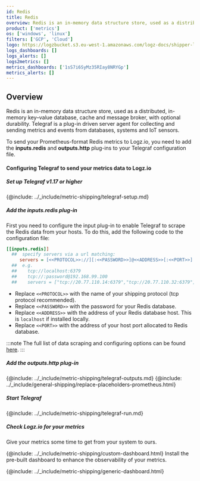 ```yaml
---
id: Redis
title: Redis
overview: Redis is an in-memory data structure store, used as a distributed, in-memory key–value database, cache and message broker, with optional durability. Telegraf is a plug-in driven server agent for collecting and sending metrics and events from databases, systems and IoT sensors.
product: ['metrics']
os: ['windows', 'linux']
filters: ['GCP', 'Cloud']
logo: https://logzbucket.s3.eu-west-1.amazonaws.com/logz-docs/shipper-logos/redis-logo.png
logs_dashboards: []
logs_alerts: []
logs2metrics: []
metrics_dashboards: ['1sS7i6SyMz35RIay8NRYGp']
metrics_alerts: []
---
```



## Overview

Redis is an in-memory data structure store, used as a distributed, in-memory key–value database, cache and message broker, with optional durability. Telegraf is a plug-in driven server agent for collecting and sending metrics and events from databases, systems and IoT sensors.

To send your Prometheus-format Redis metrics to Logz.io, you need to add the **inputs.redis** and **outputs.http** plug-ins to your Telegraf configuration file.

<!-- logzio-inject:install:grafana:dashboards ids=["1sS7i6SyMz35RIay8NRYGp"] -->

#### Configuring Telegraf to send your metrics data to Logz.io



##### Set up Telegraf v1.17 or higher

{@include: ../_include/metric-shipping/telegraf-setup.md}

##### Add the inputs.redis plug-in

First you need to configure the input plug-in to enable Telegraf to scrape the Redis data from your hosts. To do this, add the following code to the configuration file:


``` ini
[[inputs.redis]]
  ##  specify servers via a url matching:
     servers = [<<PROTOCOL>>://][:<<PASSWORD>>]@<<ADDRESS>>[:<<PORT>>]
  ##  e.g.
  ##    tcp://localhost:6379
  ##    tcp://:password@192.168.99.100
  ##    servers = ["tcp://20.77.110.14:6379","tcp://20.77.110.32:6379"]
```

* Replace `<<PROTOCOL>>` with the name of your shipping protocol (tcp protocol recommended).
* Replace `<<PASSWORD>>` with the password for your Redis database.
* Replace `<<ADDRESS>>` with the address of your Redis database host. This is `localhost` if installed locally.
* Replace `<<PORT>>` with the address of your host port allocated to Redis database.

:::note
The full list of data scraping and configuring options can be found [here](https://github.com/influxdata/telegraf/blob/release-1.18/plugins/inputs/redis/README.md).
:::


##### Add the outputs.http plug-in

{@include: ../_include/metric-shipping/telegraf-outputs.md}
{@include: ../_include/general-shipping/replace-placeholders-prometheus.html}

##### Start Telegraf

{@include: ../_include/metric-shipping/telegraf-run.md}

##### Check Logz.io for your metrics

Give your metrics some time to get from your system to ours.


{@include: ../_include/metric-shipping/custom-dashboard.html} Install the pre-built dashboard to enhance the observability of your metrics.

<!-- logzio-inject:install:grafana:dashboards ids=["1sS7i6SyMz35RIay8NRYGp"] -->

{@include: ../_include/metric-shipping/generic-dashboard.html}




